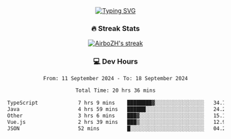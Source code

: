 
<div align="center">
  <a href="https://git.io/typing-svg"><img src="https://readme-typing-svg.demolab.com?font=Fira+Code&size=30&pause=1000&color=33F7F5&center=true&vCenter=true&width=435&lines=Hi+there+%F0%9F%91%8B+I+am+AirboZH+;Welcome+to+my+Github" alt="Typing SVG" /></a>

<h3>🔥 Streak Stats</h3>

<!-- GitHub Readme Streak Stats - https://github.com/DenverCoder1/github-readme-streak-stats -->
<p>
  <a href="https://github.com/DenverCoder1/github-readme-streak-stats">
    <img title="🔥 Get streak stats for your profile at git.io/streak-stats" alt="AirboZH's streak" src="https://streak-stats.demolab.com/?user=AirboZH&theme=monokai-metallian&hide_border=true"/>
  </a>
</p>

<h3>💻 Dev Hours</h3>
<!--START_SECTION:waka-->

```txt
From: 11 September 2024 - To: 18 September 2024

Total Time: 20 hrs 36 mins

TypeScript             7 hrs 9 mins    ████████▓░░░░░░░░░░░░░░░░   34.76 %
Java                   4 hrs 59 mins   ██████░░░░░░░░░░░░░░░░░░░   24.24 %
Other                  3 hrs 6 mins    ███▓░░░░░░░░░░░░░░░░░░░░░   15.12 %
Vue.js                 2 hrs 39 mins   ███▒░░░░░░░░░░░░░░░░░░░░░   12.94 %
JSON                   52 mins         █░░░░░░░░░░░░░░░░░░░░░░░░   04.25 %
```

<!--END_SECTION:waka-->
</div>  
